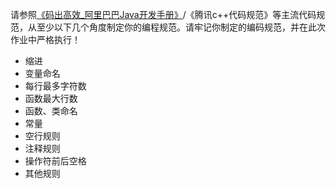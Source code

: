 请参照[《码出高效_阿里巴巴Java开发手册》](https://github.com/chjw8016/alibaba-java-style-guide)/《腾讯c++代码规范》等主流代码规范，从至少以下几个角度制定你的编程规范。请牢记你制定的编码规范，并在此次作业中严格执行！

- 缩进
- 变量命名
- 每行最多字符数
- 函数最大行数
- 函数、类命名
- 常量
- 空行规则
- 注释规则
- 操作符前后空格
- 其他规则

